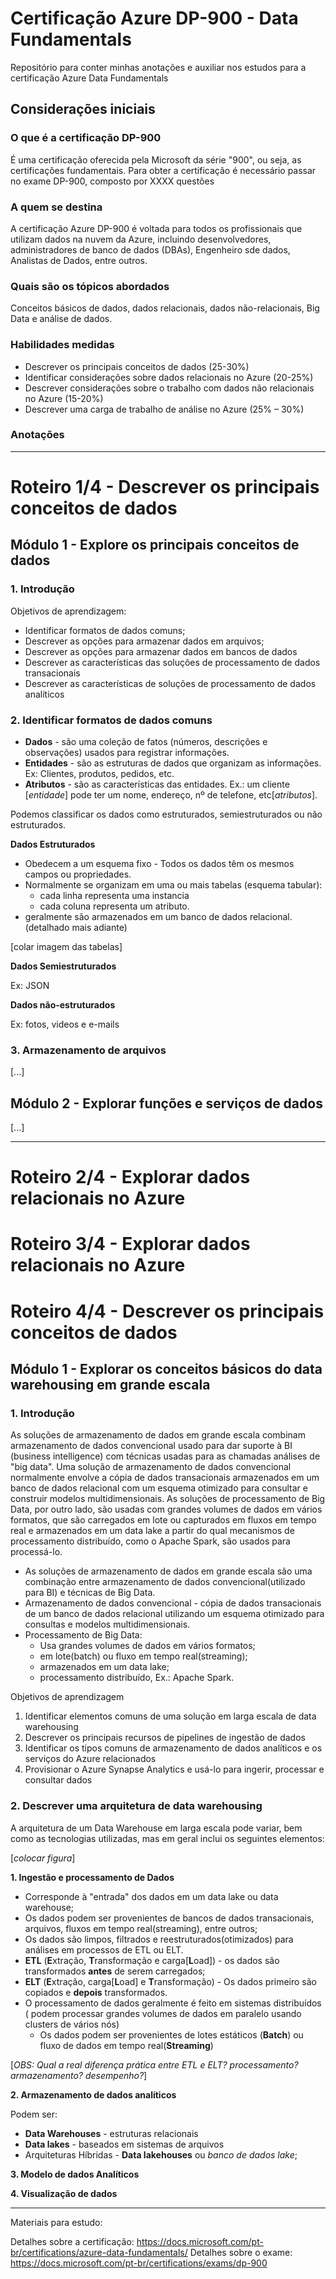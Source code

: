 # Certificação Azure DP-900 - Data Fundamentals
Repositório para conter minhas anotações e auxiliar nos estudos para a certificação Azure Data Fundamentals
## Considerações iniciais

### O que é a certificação DP-900
É uma certificação oferecida pela Microsoft da série "900", ou seja, as certificações fundamentais. Para obter a certificação é necessário passar no exame DP-900, composto por XXXX questões


### A quem se destina
A certificação Azure DP-900 é voltada para todos os profissionais que utilizam dados na nuvem da Azure, incluindo desenvolvedores, administradores de banco de dados (DBAs), Engenheiro sde dados, Analistas de Dados, entre outros.

### Quais são os tópicos abordados
Conceitos básicos de dados, dados relacionais, dados não-relacionais, Big Data e análise de dados.

### Habilidades medidas
- Descrever os principais conceitos de dados (25-30%)
- Identificar considerações sobre dados relacionais no Azure (20-25%)
- Descrever considerações sobre o trabalho com dados não relacionais no Azure (15-20%)
- Descrever uma carga de trabalho de análise no Azure (25% – 30%)

### Anotações

---

# Roteiro 1/4 - Descrever os principais conceitos de dados
## Módulo 1 - Explore os principais conceitos de dados

### 1. Introdução
Objetivos de aprendizagem:

- Identificar formatos de dados comuns;
- Descrever as opções para armazenar dados em arquivos;
- Descrever as opções para armazenar dados em bancos de dados
- Descrever as características das soluções de processamento de dados transacionais
- Descrever as características de soluções de processamento de dados analíticos


### 2. Identificar formatos de dados comuns

* **Dados** - são uma coleção de fatos (números, descrições e observações) usados para registrar informações.
* **Entidades** - são as estruturas de dados que organizam as informações. Ex: Clientes, produtos, pedidos, etc.
* **Atributos** - são as características das entidades. Ex.: um cliente [*entidade*] pode ter um nome, endereço, nº de telefone, etc[*atributos*].


Podemos classificar os dados como estruturados, semiestruturados ou não estruturados.

**Dados Estruturados**
* Obedecem a um esquema fixo - Todos os dados têm os mesmos campos ou propriedades.
* Normalmente se organizam em uma ou mais tabelas (esquema tabular):
	* cada linha representa uma instancia
	* cada coluna representa um atributo.
* geralmente são armazenados em um banco de dados relacional. (detalhado mais adiante)


[colar imagem das tabelas]

**Dados Semiestruturados**

Ex: JSON


**Dados não-estruturados**

Ex: fotos, videos e e-mails

### 3. Armazenamento de arquivos
[...]

## Módulo 2 - Explorar funções e serviços de dados

[...]

---

# Roteiro 2/4 - Explorar dados relacionais no Azure

# Roteiro 3/4 - Explorar dados relacionais no Azure

# Roteiro 4/4 - Descrever os principais conceitos de dados
## Módulo 1 - Explorar os conceitos básicos do data warehousing em grande escala 
### 1. Introdução


As soluções de armazenamento de dados em grande escala combinam armazenamento de dados convencional usado para dar suporte à BI (business intelligence) com técnicas usadas para as chamadas análises de "big data". Uma solução de armazenamento de dados convencional normalmente envolve a cópia de dados transacionais armazenados em um banco de dados relacional com um esquema otimizado para consultar e construir modelos multidimensionais. As soluções de processamento de Big Data, por outro lado, são usadas com grandes volumes de dados em vários formatos, que são carregados em lote ou capturados em fluxos em tempo real e armazenados em um data lake a partir do qual mecanismos de processamento distribuído, como o Apache Spark, são usados para processá-lo.

* As soluções de armazenamento de dados em grande escala são uma combinação entre armazenamento de dados convencional(utilizado para BI) e técnicas de Big Data.
* Armazenamento de dados convencional - cópia de dados transacionais de um banco de dados relacional utilizando um esquema otimizado para consultas e modelos multidimensionais.
* Processamento de Big Data:
	* Usa grandes volumes de dados em vários formatos;
	* em lote(batch) ou fluxo em tempo real(streaming);
	* armazenados em um data lake;
	* processamento distribuído, Ex.: Apache Spark.

Objetivos de aprendizagem

1. Identificar elementos comuns de uma solução em larga escala de data warehousing
2. Descrever os principais recursos de pipelines de ingestão de dados
3. Identificar os tipos comuns de armazenamento de dados analíticos e os serviços do Azure relacionados
4. Provisionar o Azure Synapse Analytics e usá-lo para ingerir, processar e consultar dados

### 2. Descrever uma arquitetura de data warehousing
A arquitetura de um Data Warehouse em larga escala pode variar, bem como as tecnologias utilizadas, mas em geral inclui os seguintes elementos:

[*colocar figura*] 

**1. Ingestão e processamento de Dados**

* Corresponde à "entrada" dos dados em um data lake ou data warehouse;
* Os dados podem ser provenientes de bancos de dados transacionais, arquivos, fluxos em tempo real(streaming), entre outros;
* Os dados são limpos, filtrados e reestruturados(otimizados) para análises em processos de ETL ou ELT.
* **ETL** (**E**xtração, **T**ransformação e carga[**L**oad]) - os dados são transformados **antes** de serem carregados;
* **ELT** (**E**xtração, carga[**L**oad] e **T**ransformação) - Os dados primeiro são copiados e **depois** transformados.
* O processamento de dados geralmente é feito em sistemas distribuídos ( podem processar grandes volumes de dados em paralelo usando clusters de vários nós)
	* Os dados podem ser provenientes de lotes estáticos (**Batch**) ou fluxo de dados em tempo real(**Streaming**)
	
[*OBS: Qual a real diferença prática entre ETL e ELT? processamento? armazenamento? desempenho?*]

**2. Armazenamento de dados analíticos**

Podem ser:

* **Data Warehouses** - estruturas relacionais
* **Data lakes** - baseados em sistemas de arquivos
* Arquiteturas Híbridas - **Data lakehouses** ou *banco de dados lake*;

**3. Modelo de dados Analíticos**

**4. Visualização de dados**


---



Materiais para estudo:

Detalhes sobre a certificação: https://docs.microsoft.com/pt-br/certifications/azure-data-fundamentals/
Detalhes sobre o exame: https://docs.microsoft.com/pt-br/certifications/exams/dp-900
